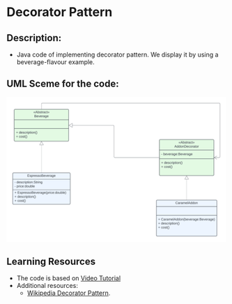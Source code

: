 # Decorator Pattern

## Description:
- Java code of implementing decorator pattern. We display it by using a beverage-flavour example.
## UML Sceme for the code:
![Uml.png](https://github.com/DionysisTheodosis/Design-Patterns/blob/main/DecoratorPattern/Uml.png) 

## Learning Resources

- The code is based on [Video Tutorial](https://youtu.be/GCraGHx6gso?list=PLCOO6j3cDu94FP8pMPOigpyy0XoQkdKBW)
- Additional resources:
  - [Wikipedia Decorator Pattern](https://en.wikipedia.org/wiki/Decorator_pattern).
